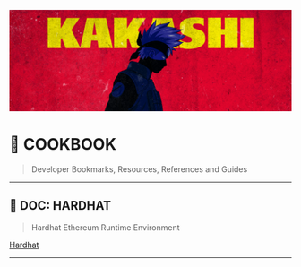![0xKakashi](../banner.png)

# 📔 COOKBOOK

> Developer Bookmarks, Resources, References and Guides

---

## 📄 DOC: HARDHAT

> Hardhat Ethereum Runtime Environment

[Hardhat](https://hardhat.org)

---
